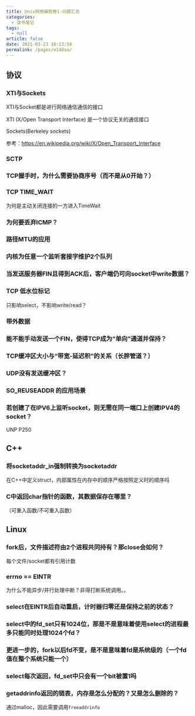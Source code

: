```yaml
---
title: Unix网络编程卷1-问题汇总
categories: 
  - 读书笔记
tags: 
  - null
article: false
date: 2021-03-23 16:13:54
permalink: /pages/e14daa/
---
```




## 协议

### XTI与Sockets

XTI与Socket都是进行网络通信通信的接口

XTI (X/Open Transport Interface) 是一个协议无关的通信接口

Sockets(Berkeley sockets)

参考：https://en.wikipedia.org/wiki/X/Open_Transport_Interface



### SCTP



### TCP握手时，为什么需要协商序号（而不是从0开始？）



### TCP TIME_WAIT

为何是主动关闭连接的一方进入TimeWait



### 为何要丢弃ICMP？



### 路径MTU的应用



### 内核为任意一个监听套接字维护2个队列



### 当发送服务器FIN且得到ACK后，客户端仍可向socket中write数据？



### TCP 低水位标记

只影响select，不影响write/read？



### 带外数据



### 能不能手动发送一个FIN，使得TCP成为“单向”通道并保持？



### TCP缓冲区大小与“带宽-延迟积”的关系（长胖管道？）



### UDP没有发送缓冲区？



### SO_REUSEADDR 的应用场景



### 若创建了在IPV6上监听socket，则无需在同一端口上创建IPV4的socket？

UNP P250



## C++

### 将socketaddr_in强制转换为socketaddr

在C++中定义struct，内部属性在内存中的顺序严格按照定义时的顺序吗



### C中返回char指针的函数，其数据保存在哪里？

（可重入函数/不可重入函数）



## Linux

### fork后，文件描述符由2个进程共同持有？那close会如何？

每个文件/socket都有引用计数



### errno == EINTR

为什么不能异步/并行处理中断？非得打断系统调用。。



### select在EINTR后自动重启，计时器归零还是保持之前的状态？



### select中的fd_set只有1024位，那是不是意味着使用select的进程最多只能同时处理1024个fd？



### 更进一步的，fork以后fd不变，是不是意味着fd是系统级的（一个fd值在整个系统只能一个）



### select每次返回，fd_set中只会有一个bit被置1吗



### getaddrinfo返回的链表，内存是怎么分配的？又是怎么删除的？

通过malloc，因此需要调用`freeaddrinfo`



